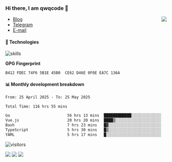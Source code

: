 <!--![](https://user-images.githubusercontent.com/22412567/89914023-fb3a6e80-dc26-11ea-82ba-5ed80e2ffb69.jpg)-->

### Hi there, I am qwqcode 👋

<img src="https://github-readme-stats.mrdulin.vercel.app/api?username=qwqcode&count_private=true&show_icons=true&hide_border=true&icon_color=586069&title_color=0366d6" align="right">

- [Blog](https://qwqaq.com/)
- [Telegram](https://t.me/qwqcode)
- [E-mail](mailto:qwqcode@gmail.com)

#### 🔧 Technologies

![skills](https://skillicons.dev/icons?i=go,ts,cs,js,java,php,py,regex,docker,git,svelte,sass,vue,nuxtjs,webpack,vite,laravel,electron,redis,vscode,visualstudio,idea,androidstudio,figma,ai,ps,pr,powershell,vim,bash&theme=light)

**GPG Fingerprint**

```
B412 FDEC 74F6 5B1E 45B0  CE62 D46E 0F0E EA7C 136A
```

#### 📊 Monthly development breakdown

<!--START_SECTION:waka-->

```txt
From: 25 April 2025 - To: 25 May 2025

Total Time: 116 hrs 55 mins

Go                         56 hrs 13 mins  ████████████░░░░░░░░░░░░░   48.09 %
Vue.js                     20 hrs 20 mins  ████▒░░░░░░░░░░░░░░░░░░░░   17.40 %
Bash                       7 hrs 23 mins   █▓░░░░░░░░░░░░░░░░░░░░░░░   06.33 %
TypeScript                 5 hrs 30 mins   █▒░░░░░░░░░░░░░░░░░░░░░░░   04.72 %
YAML                       5 hrs 17 mins   █░░░░░░░░░░░░░░░░░░░░░░░░   04.52 %
```

<!--END_SECTION:waka-->

![visitors](https://visitor-badge.laobi.icu/badge?page_id=qwqcode.visitor-badge)

<p>
  <img src="https://api.githubtrends.io/user/svg/qwqcode/langs?time_range=one_year&theme=classic" />
  <img src="https://api.githubtrends.io/user/svg/qwqcode/repos?time_range=one_year&theme=classic" />
  <img src="https://github-readme-stats.vercel.app/api/top-langs?username=qwqcode&show_icons=true&locale=en&layout=compact&hide=html&langs_count=20" />
</p>
